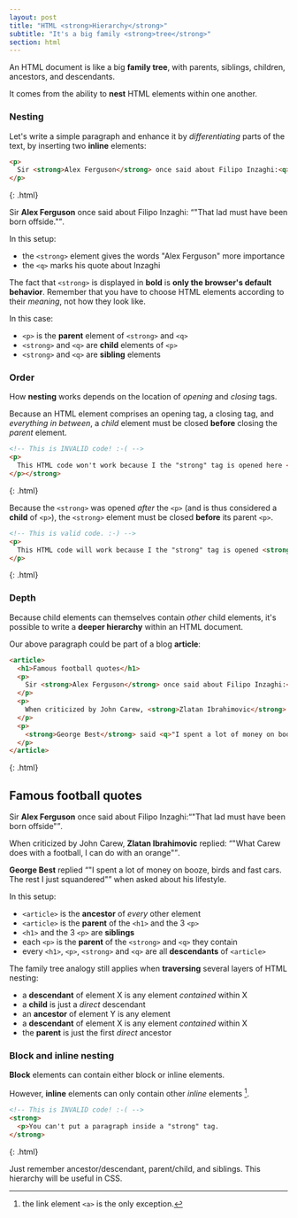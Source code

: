 ```yaml
---
layout: post
title: "HTML <strong>Hierarchy</strong>"
subtitle: "It's a big family <strong>tree</strong>"
section: html
---
```


An HTML document is like a big **family tree**, with parents, siblings, children, ancestors, and descendants.

It comes from the ability to **nest** HTML elements within one another.

### Nesting

Let's write a simple paragraph and enhance it by _differentiating_ parts of the text, by inserting two **inline** elements:

```html
<p>
  Sir <strong>Alex Ferguson</strong> once said about Filipo Inzaghi:<q>"That lad must have been born offside."</q>.
</p>
```
{: .html}

<div class="result"><p>Sir <strong>Alex Ferguson</strong> once said about Filipo Inzaghi: <q>"That lad must have been born offside."</q>.</p></div>

In this setup:

* the `<strong>` element gives the words "Alex Ferguson" more importance
* the `<q>` marks his quote about Inzaghi

The fact that `<strong>` is displayed in **bold** is **only the browser's default behavior**. Remember that you have to choose HTML elements according to their _meaning_, not how they look like.

In this case:

* `<p>` is the **parent** element of `<strong>` and `<q>`
* `<strong>` and `<q>` are **child** elements of `<p>`
* `<strong>` and `<q>` are **sibling** elements

### Order

How **nesting** works depends on the location of _opening_ and _closing_ tags.

Because an HTML element comprises an opening tag, a closing tag, and _everything in between_, a _child_ element must be closed **before** closing the _parent_ element.


```html
<!-- This is INVALID code! :-( -->
<p>
  This HTML code won't work because I the "strong" tag is opened here <strong>but is only closed after the paragraph.
</p></strong>
```
{: .html}

Because the `<strong>` was opened _after_ the `<p>` (and is thus considered a **child** of `<p>`), the `<strong>` element must be closed **before** its parent `<p>`. 

```html
<!-- This is valid code. :-) -->
<p>
  This HTML code will work because I the "strong" tag is opened <strong>and closed</strong> properly.
</p>
```
{: .html}

### Depth

Because child elements can themselves contain _other_ child elements, it's possible to write a **deeper hierarchy** within an HTML document.

Our above paragraph could be part of a blog **article**:

```html
<article>
  <h1>Famous football quotes</h1>
  <p>
    Sir <strong>Alex Ferguson</strong> once said about Filipo Inzaghi:<q>"That lad must have been born offside"</q>.
  </p>
  <p>
    When criticized by John Carew, <strong>Zlatan Ibrahimovic</strong> replied: <q>"What Carew does with a football, I can do with an orange"</q>.
  </p>
  <p>
    <strong>George Best</strong> said <q>"I spent a lot of money on booze, birds and fast cars. The rest I just squandered."</q> when asked about his lifestyle.
  </p>
</article>
```
{: .html}

<div class="result">
  <article>
    <h1>Famous football quotes</h1>
    <p>
      Sir <strong>Alex Ferguson</strong> once said about Filipo Inzaghi:<q>"That lad must have been born offside"</q>.
    </p>
    <p>
      When criticized by John Carew, <strong>Zlatan Ibrahimovic</strong> replied: <q>"What Carew does with a football, I can do with an orange"</q>.
    </p>
    <p>
      <strong>George Best</strong> replied <q>"I spent a lot of money on booze, birds and fast cars. The rest I just squandered"</q> when asked about his lifestyle.
    </p>
  </article>
</div>

In this setup:

* `<article>` is the **ancestor** of _every_ other element
* `<article>` is the **parent** of the `<h1>` and the 3 `<p>`
* `<h1>` and the 3 `<p>` are **siblings**
* each `<p>` is the **parent** of the `<strong>` and `<q>` they contain
* every `<h1>`, `<p>`, `<strong>` and `<q>` are all **descendants** of `<article>`

The family tree analogy still applies when **traversing** several layers of HTML nesting:

* a **descendant** of element X is any element _contained_ within X
* a **child** is just a _direct_ descendant
* an **ancestor** of element Y is any element 
* a **descendant** of element X is any element _contained_ within X
* the **parent** is just the first _direct_ ancestor

### Block and inline nesting

**Block** elements can contain either block or inline elements.

However, **inline** elements can only contain other _inline_ elements [^1].

```html
<!-- This is INVALID code! :-( -->
<strong>
  <p>You can't put a paragraph inside a "strong" tag.
</strong>
```
{: .html}

Just remember ancestor/descendant, parent/child, and siblings. This hierarchy will be useful in CSS.

[^1]: the link element `<a>` is the only exception.
